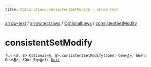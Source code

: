 ```yaml
---
title: OptionalLaws.consistentSetModify - arrow-test
---
```


[arrow-test](../../index.html) / [arrow.test.laws](../index.html) / [OptionalLaws](index.html) / [consistentSetModify](./consistent-set-modify.html)

# consistentSetModify

`fun <A, B> Optional<`[`A`](consistent-set-modify.html#A)`, `[`B`](consistent-set-modify.html#B)`>.consistentSetModify(aGen: Gen<`[`A`](consistent-set-modify.html#A)`>, bGen: Gen<`[`B`](consistent-set-modify.html#B)`>, EQA: Eq<`[`A`](consistent-set-modify.html#A)`>): `[`Unit`](https://kotlinlang.org/api/latest/jvm/stdlib/kotlin/-unit/index.html)